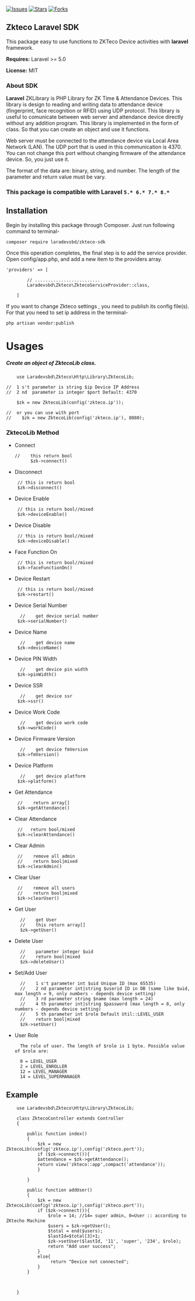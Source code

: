[![Issues](https://img.shields.io/github/issues/laradevsbd/zkteco-sdk-laravel.svg?style=flat-square)](https://github.com/nurkarim/zkteco-sdk-laravel/issues)
[![Stars](https://img.shields.io/github/stars/laradevsbd/zkteco-sdk-laravel.svg?style=flat-square)](https://github.com/nurkarim/zkteco-sdk-laravel/stargazers)
[![Forks](https://img.shields.io/github/forks/laradevsbd/zkteco-sdk-laravel.svg?style=flat-square)](https://github.com/nurkarim/zkteco-sdk-laravel/network/members)

## Zkteco Laravel SDK ##
This package easy to use functions to ZKTeco Device activities with **laravel** framework. 

**Requires:** Laravel >= 5.0

**License:** MIT

### About SDK

**Laravel** ZKLibrary is PHP Library for ZK Time & Attendance Devices. This library is design to reading and writing data to
attendance device (fingerprint, face recognition or RFID) using UDP protocol. This library is useful to comunicate
between web server and attendance device directly without any addition program. This library is implemented in the form
of class. So that you can create an object and use it functions.

Web server must be connected to the attendance device via Local Area Network (LAN). The UDP port that is used in this
communication is 4370. You can not change this port without changing firmware of the attendance device. So, you just use
it.

The format of the data are: binary, string, and number. The length of the parameter and return value must be vary.

### This package is compatible with Laravel `5.* 6.* 7.* 8.*` ###

## Installation ##

Begin by installing this package through Composer. Just run following command to terminal-

    composer require laradevsbd/zkteco-sdk

Once this operation completes, the final step is to add the service provider. Open config/app.php, and add a new item to
the providers array.

    
    'providers' => [

            // .........................
            Laradevsbd\Zkteco\ZktecoServiceProvider::class,

        ]
    

If you want to change Zkteco  settings , you need to publish its config file(s). For that you need to set ip address in the terminal-

    php artisan vendor:publish

# Usages

##### Create an object of ZktecoLib class.

        use Laradevsbd\Zkteco\Http\Library\ZktecoLib;
    
    //  1 s't parameter is string $ip Device IP Address
    //  2 nd  parameter is integer $port Default: 4370
    
        $zk = new ZktecoLib(config('zkteco.ip'));
    
    //  or you can use with port
    //    $zk = new ZktecoLib(config('zkteco.ip'), 8080);
        
### ZktecoLib Method

* Connect

      //    this return bool
            $zk->connect()
* Disconnect

       // this is return bool
       $zk->disconnect()
  
* Device Enable

       // this is return bool//mixed
       $zk->deviceEnable()

* Device Disable

       // this is return bool//mixed
       $zk->deviceDisable()

* Face Function On

       // this is return bool//mixed
       $zk->faceFunctionOn()

* Device Restart

       // this is return bool//mixed
       $zk->restart()
  
* Device Serial Number

        //    get device serial number
       $zk->serialNumber()

* Device Name

        //    get device name
       $zk->deviceName()

* Device PIN Width

        //    get device pin width
       $zk->pinWidth()

* Device SSR

        //    get device ssr
       $zk->ssr()

* Device Work Code

        //    get device work code
       $zk->workCode()

* Device Firmware  Version

        //    get device fmVersion
       $zk->fmVersion()

* Device Platform

        //    get device platform
       $zk->platform()


* Get Attendance

       //    return array[]
       $zk->getAttendance()

* Clear Attendance

       //   return bool/mixed
       $zk->clearAttendance()

* Clear Admin

       //    remove all admin
       //    return bool|mixed
       $zk->clearAdmin()
    
* Clear User

       //    remove all users
       //    return bool|mixed
       $zk->clearUser()
  
* Get User

        //    get User
        //    this return array[]
        $zk->getUser()
  
* Delete User

        //    parameter integer $uid
        //    return bool|mixed
        $zk->deleteUser()
  
* Set/Add User

        //    1 s't parameter int $uid Unique ID (max 65535)
        //    2 nd parameter int|string $userid ID in DB (same like $uid, max length = 9, only numbers - depends device setting)
        //    3 rd parameter string $name (max length = 24)
        //    4 th parameter int|string $password (max length = 8, only numbers - depends device setting)
        //    5 th parameter int $role Default Util::LEVEL_USER
        //    return bool|mixed
        $zk->setUser()

* User Role
  
        The role of user. The length of $role is 1 byte. Possible value of $role are:
        
        0 = LEVEL_USER
        2 = LEVEL_ENROLLER
        12 = LEVEL_MANAGER
        14 = LEVEL_SUPERMANAGER

## Example

        use Laradevsbd\Zkteco\Http\Library\ZktecoLib;
        
        class ZktecoController extends Controller
        {

            public function index()
            {
                $zk = new ZktecoLib(config('zkteco.ip'),config('zkteco.port'));
                if ($zk->connect()){
                $attendance = $zk->getAttendance();
                return view('zkteco::app',compact('attendance'));
                }
            
            }

            public function addUser()
            {
                $zk = new ZktecoLib(config('zkteco.ip'),config('zkteco.port'));
                if ($zk->connect()){
                    $role = 14; //14= super admin, 0=User :: according to ZKtecho Machine
                    $users = $zk->getUser();
                    $total = end($users);
                    $lastId=$total[3]+1;
                    $zk->setUser($lastId, '11', 'super', '234', $role);
                    return "Add user success";
                }
                else{
                     return "Device not connected";
                }
            }

          

        }
